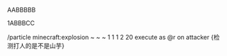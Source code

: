 AABBBBB

1ABBBCC

/particle minecraft:explosion ~ ~ ~ 1 1 1 2 20
execute as @r on attacker {检测打人的是不是山芋}